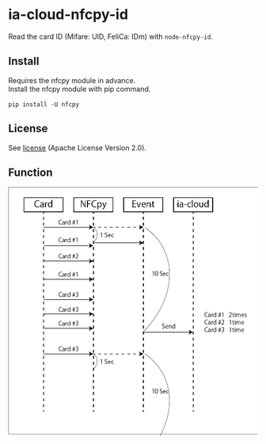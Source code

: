 # ia-cloud-nfcpy-id

Read the card ID (Mifare: UID, FeliCa: IDm) with `node-nfcpy-id`.

## Install

Requires the nfcpy module in advance.  
Install the nfcpy module with pip command.  

```
pip install -U nfcpy
```

## License
See [license](https://github.com/ia-cloud/node-red-contrib-ia-cloud-fds/blob/master/LICENSE) (Apache License Version 2.0).

## Function  

![Sequence Diagram 01](sequence01.png "Sequence Diagram 01")

